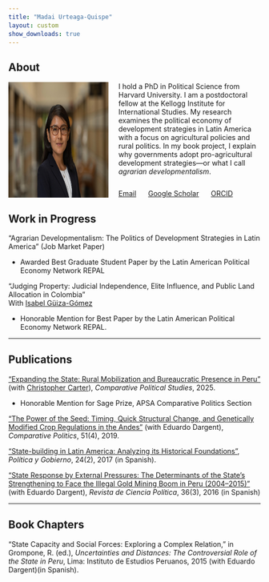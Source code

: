 ```yaml
---
title: "Madai Urteaga-Quispe"
layout: custom
show_downloads: true
---
```

<!-- Load Font Awesome -->
<link rel="stylesheet" href="https://cdnjs.cloudflare.com/ajax/libs/font-awesome/6.5.0/css/all.min.css">

## About
<div style="display: flex; padding-left: 0; display: flex; gap: 20px; margin-top: 10px;">
  <img src="assets/img/UrteagaQuispe-001.jpg" alt="Madai Urteaga headshot" width="200"" />

  <div>
    I hold a PhD in Political Science from Harvard University. I am a postdoctoral fellow at the Kellogg Institute for International Studies. My research examines the political economy of development strategies in Latin America with a focus on agricultural policies and rural politics. In my book project, I explain why governments adopt pro-agricultural development strategies—or what I call <em>agrarian developmentalism</em>. 
    <br><br>
    <div style="margin-top: 10px;">
      <span style="margin-right: 20px;">
        <i class="fas fa-envelope"></i> <a href="mailto:murteaga@nd.edu">Email</a>
      </span>
      <span style="margin-right: 20px;">
        <i class="fas fa-flask"></i> <a href="https://scholar.google.com/citations?user=yd1nJHIAAAAJ&hl=en&authuser=1">Google Scholar</a>
      </span>
      <span>
        <i class="fab fa-orcid"></i> <a href="https://orcid.org/0009-0006-0990-9001">ORCID</a>
      </span>
    </div>
  </div>
</div>

## Work in Progress
“Agrarian Developmentalism: The Politics of Development Strategies in Latin America” (Job Market Paper)  
  - Awarded Best Graduate Student Paper by the Latin American Political Economy Network REPAL

“Judging Property: Judicial Independence, Elite Influence, and Public Land Allocation in Colombia”  
  With [Isabel Güiza-Gómez](https://isabelguizag.com/)
  - Honorable Mention for Best Paper by the Latin American Political Economy Network REPAL.

---

## Publications

[“Expanding the State: Rural Mobilization and Bureaucratic Presence in Peru”](https://journals.sagepub.com/doi/abs/10.1177/00104140251349660) (with [Christopher Carter](https://christopherleecarter.com/)), _Comparative Political Studies_, 2025.  
  - Honorable Mention for Sage Prize, APSA Comparative Politics Section

[“The Power of the Seed: Timing, Quick Structural Change, and Genetically Modified Crop Regulations in the Andes”](https://www.ingentaconnect.com/content/cuny/cp/2019/00000051/00000004/art00004) (with Eduardo Dargent), _Comparative Politics_, 51(4), 2019.

[“State-building in Latin America: Analyzing its Historical Foundations”](http://www.scielo.org.mx/scielo.php?script=sci_arttext&pid=S1665-20372017000200435), _Política y Gobierno_, 24(2), 2017 (in Spanish).

[“State Response by External Pressures: The Determinants of the State’s Strengthening to Face the Illegal Gold Mining Boom in Peru (2004–2015)”](https://scielo.conicyt.cl/scielo.php?script=sci_abstract&pid=S0718-090X2016000300003&lng=es&nrm=iso&tlng=en) (with Eduardo Dargent), _Revista de Ciencia Política_, 36(3), 2016 (in Spanish)

---

## Book Chapters

“State Capacity and Social Forces: Exploring a Complex Relation,” in Grompone, R. (ed.), _Uncertainties and Distances: The Controversial Role of the State in Peru_, Lima: Instituto de Estudios Peruanos, 2015 (with Eduardo Dargent)(in Spanish).

